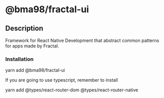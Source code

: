 # @bma98/fractal-ui

## Description

Framework for React Native Development that abstract common patterns for apps made by Fractal.

### Installation

yarn add @bma98/fractal-ui

If you are going to use typescript, remember to install

yarn add @types/react-router-dom @types/react-router-native

